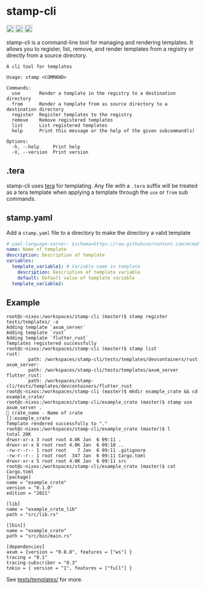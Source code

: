 # stamp-cli

[<img alt="github" src="https://img.shields.io/badge/github-mcmah309/stamp--cli-8da0cb?style=for-the-badge&labelColor=555555&logo=github" height="20">](https://github.com/mcmah309/stamp-cli)
[<img alt="crates.io" src="https://img.shields.io/crates/v/stamp-cli.svg?style=for-the-badge&color=fc8d62&logo=rust" height="20">](https://crates.io/crates/stamp-cli)
[<img alt="docs.rs" src="https://img.shields.io/badge/docs.rs-stamp--cli-66c2a5?style=for-the-badge&labelColor=555555&logo=docs.rs" height="20">](https://docs.rs/stamp-cli)

stamp-cli is a command-line tool for managing and rendering templates. It allows you to register, list, remove, and render templates from a registry or directly from a source directory.

```console
A cli tool for templates

Usage: stamp <COMMAND>

Commands:
  use       Render a template in the registry to a destination directory
  from      Render a template from as source directory to a destination directory
  register  Register templates to the registry
  remove    Remove registered templates
  list      List registered templates
  help      Print this message or the help of the given subcommand(s)

Options:
  -h, --help     Print help
  -V, --version  Print version
```

## .tera
stamp-cli uses [tera](https://keats.github.io/tera/docs/) for templating. Any file with a `.tera`
suffix will be treated as a tera template when applying a template through the `use` or `from`
sub commands.

## stamp.yaml
Add a `stamp.yaml` file to a directory to make the directory a valid template
```yaml
# yaml-language-server: $schema=https://raw.githubusercontent.com/mcmah309/stamp-cli/master/src/schemas/stamp-schema.json
name: Name of template
description: Description of template
variables:
  template_variable1: # Variable name in template
    description: Description of template variable 
    default: Default value of template variable
  template_variable2:
```
## Example
```console
root@c-nixos:/workspaces/stamp-cli (master)$ stamp register tests/templates/ -a
Adding template `axum_server`
Adding template `rust`
Adding template `flutter_rust`
Templates registered successfully
root@c-nixos:/workspaces/stamp-cli (master)$ stamp list
rust:
        path: /workspaces/stamp-cli/tests/templates/devcontainers/rust
axum_server:
        path: /workspaces/stamp-cli/tests/templates/axum_server
flutter_rust:
        path: /workspaces/stamp-cli/tests/templates/devcontainers/flutter_rust
root@c-nixos:/workspaces/stamp-cli (master)$ mkdir example_crate && cd example_crate/
root@c-nixos:/workspaces/stamp-cli/example_crate (master)$ stamp use axum_server .
🎤 crate_name - Name of crate
[]:example_crate
Template rendered successfully to "."
root@c-nixos:/workspaces/stamp-cli/example_crate (master)$ l
total 20K
drwxr-xr-x 3 root root 4.0K Jan  6 09:11 .
drwxr-xr-x 8 root root 4.0K Jan  6 09:10 ..
-rw-r--r-- 1 root root    7 Jan  6 09:11 .gitignore
-rw-r--r-- 1 root root  347 Jan  6 09:11 Cargo.toml
drwxr-xr-x 5 root root 4.0K Jan  6 09:11 src
root@c-nixos:/workspaces/stamp-cli/example_crate (master)$ cat Cargo.toml 
[package]
name = "example_crate"
version = "0.1.0"
edition = "2021"

[lib]
name = "example_crate_lib"
path = "src/lib.rs"

[[bin]]
name = "example_crate"
path = "src/bin/main.rs"

[dependencies]
axum = {version = "0.8.0", features = ["ws"] }
tracing = "0.1"
tracing-subscriber = "0.3"
tokio = { version = "1", features = ["full"] }
```

See [tests/templates/](https://github.com/mcmah309/stamp-cli/tree/master/tests/templates) for more.


